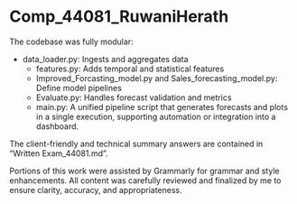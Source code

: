 # Comp_44081_RuwaniHerath

The codebase was fully modular:

 - data_loader.py: Ingests and aggregates data
    - features.py: Adds temporal and statistical features
    - Improved_Forcasting_model.py and Sales_forecasting_model.py: Define model pipelines
    - Evaluate.py: Handles forecast validation and metrics
    - main.py: A unified pipeline script that generates forecasts and plots in a single execution, supporting automation or integration into a dashboard.

The client-friendly and technical summary answers are contained in “Written Exam_44081.md”.


Portions of this work were assisted by Grammarly for grammar and style enhancements. All content was carefully reviewed and finalized by me to ensure clarity, accuracy, and appropriateness.

